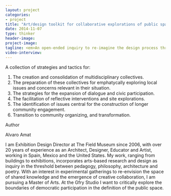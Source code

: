 ```yaml
---
layout: project
categories: 
- project
title: "Art/design toolkit for collaborative explorations of public space"
date: 2014-11-07
type: thinker
header-image:
project-image:
tagline: <em>An open-ended inquiry to re-imagine the design process through arts and design research workshops, to create community engagements, identify common concerns and experiment with reflective interventions.</em>
video-interview:
---
```


A collection of strategies and tactics for:

1. The creation and consolidation of multidisciplinary collectives.
2. The preparation of these collectives for emphatycally exploring local issues and concerns relevant in their situation.
3. The strategies for the expansion of dialogue and civic participation.
4. The facilitation of reflective interventions and site explorations.
5. The identification of issues central for the construction of longer community engagement.
6. Transition to community organizing, and transformation.

Author

Alvaro Amat

I am Exhibition Design Director at The Field Museum since 2006, with over 20 years of experience as an Architect, Designer, Educator and Artist, working in Spain, Mexico and the United States. My work, ranging from buildings to exhibitions, incorporates arts-based research and design as inquiry in the threshold between pedagogy, philosophy, architecture and poetry. With an interest in experimental gatherings to re-envision the space of shared knowledge and the emergence of creative collaboration, I am pursuing a Master of Arts. At the Gfry Studio I want to critically explore the boundaries of democratic participation in the definition of the public space.